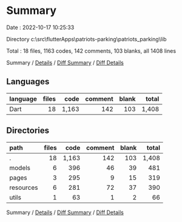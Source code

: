 # Summary

Date : 2022-10-17 10:25:33

Directory c:\\src\\flutterApps\\patriots-parking\\patriots_parking\\lib

Total : 18 files,  1163 codes, 142 comments, 103 blanks, all 1408 lines

Summary / [Details](details.md) / [Diff Summary](diff.md) / [Diff Details](diff-details.md)

## Languages
| language | files | code | comment | blank | total |
| :--- | ---: | ---: | ---: | ---: | ---: |
| Dart | 18 | 1,163 | 142 | 103 | 1,408 |

## Directories
| path | files | code | comment | blank | total |
| :--- | ---: | ---: | ---: | ---: | ---: |
| . | 18 | 1,163 | 142 | 103 | 1,408 |
| models | 6 | 396 | 46 | 39 | 481 |
| pages | 3 | 295 | 9 | 15 | 319 |
| resources | 6 | 281 | 72 | 37 | 390 |
| utils | 1 | 63 | 1 | 2 | 66 |

Summary / [Details](details.md) / [Diff Summary](diff.md) / [Diff Details](diff-details.md)